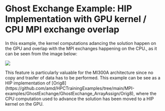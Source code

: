 # Ghost Exchange Example: HIP Implementation with GPU kernel / CPU MPI exchange overlap

In this example, the kernel computations adancing the solution happen on the GPU and overlap with the MPI exchanges happening on the CPU., as it can be seen from the image below:
<p>
<img src="kernel_MPI_overlap.png" \>
</p>
This feature is particularly valuable for the MI300A architecture since no copy and trasfer of data has to be performed.
This example can be see as a HIP implementation of [Orig8](https://github.com/amd/HPCTrainingExamples/tree/main/MPI-examples/GhostExchange/GhostExchange_ArrayAssign/Orig8), where the CPU computation used to advance the solution has been moved to a HIP kernel on the GPU.

